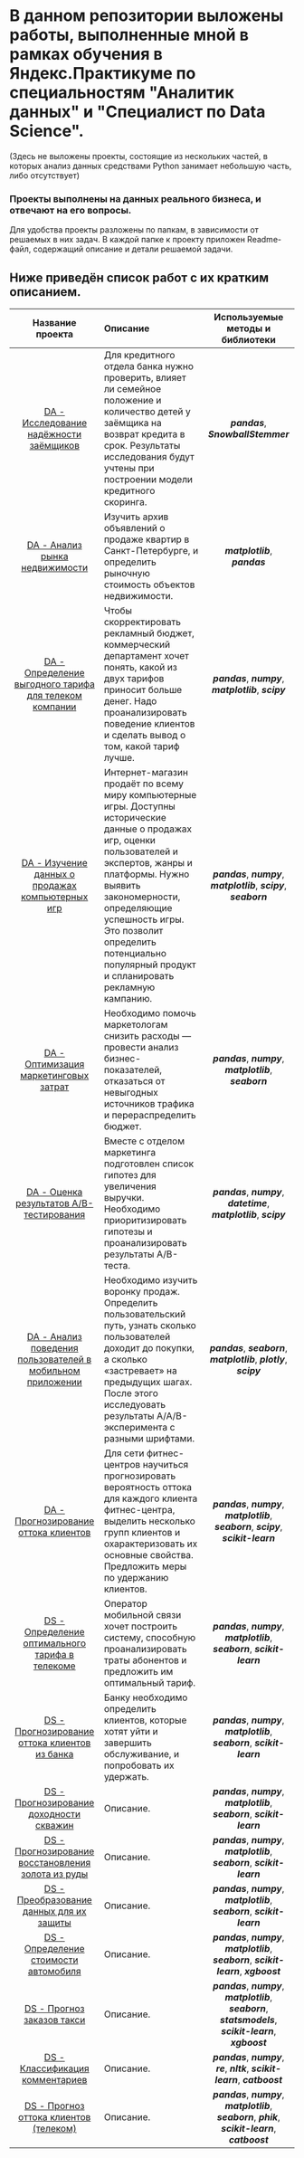 # В данном репозитории выложены работы, выполненные мной в рамках обучения в Яндекс.Практикуме по специальностям "Аналитик данных" и "Специалист по Data Science".  
(Здесь не выложены проекты, состоящие из нескольких частей, в которых анализ данных средствами Python занимает небольшую часть, либо отсутствует)
### Проекты выполнены на данных реального бизнеса, и отвечают на его вопросы.
Для удобства проекты разложены по папкам, в зависимости от решаемых в них задач. В каждой папке к проекту приложен Readme-файл, содержащий описание и детали решаемой задачи.
## Ниже приведён список работ с их кратким описанием.

| Название проекта | Описание | Используемые методы и библиотеки |
| :--------------------: | :--------------------- |:---------------------------:|
| [DA - Исследование надёжности заёмщиков](https://github.com/gajik05/Yandex.Praktikum/tree/main/Исследование%20надёжности%20заёмщиков) | Для кредитного отдела банка нужно проверить, влияет ли семейное положение и количество детей у заёмщика на возврат кредита в срок. Результаты исследования будут учтены при построении модели кредитного скоринга. | ***pandas***, ***SnowballStemmer*** |
| [DA - Анализ рынка недвижимости](https://github.com/gajik05/Yandex.Praktikum/tree/main/Анализ%20рынка%20недвижимости) | Изучить архив объявлений о продаже квартир в Санкт-Петербурге, и определить рыночную стоимость объектов недвижимости. | ***matplotlib***, ***pandas*** |
| [DA - Определение выгодного тарифа для телеком компании](https://github.com/gajik05/Yandex.Praktikum/tree/main/Определение%20выгодного%20тарифа%20для%20телеком%20компании) | Чтобы скорректировать рекламный бюджет, коммерческий департамент хочет понять, какой из двух тарифов приносит больше денег. Надо проанализировать поведение клиентов и сделать вывод о том, какой тариф лучше. | ***pandas***, ***numpy***, ***matplotlib***, ***scipy*** |
| [DA - Изучение данных о продажах компьютерных игр](https://github.com/gajik05/Yandex.Praktikum/tree/main/Данные%20о%20продажах%20компьютерных%20игр) | Интернет-магазин продаёт по всему миру компьютерные игры. Доступны исторические данные о продажах игр, оценки пользователей и экспертов, жанры и платформы. Нужно выявить закономерности, определяющие успешность игры. Это позволит определить потенциально популярный продукт и спланировать рекламную кампанию. | ***pandas***, ***numpy***, ***matplotlib***, ***scipy***, ***seaborn*** |
| [DA - Оптимизация маркетинговых затрат](https://github.com/gajik05/Yandex.Praktikum/tree/main/Оптимизация%20маркетинговых%20затрат) | Необходимо помочь маркетологам снизить расходы — провести анализ бизнес-показателей, отказаться от невыгодных источников трафика и перераспределить бюджет. | ***pandas***, ***numpy***, ***matplotlib***, ***seaborn*** |
| [DA - Оценка результатов A/B-тестирования](https://github.com/gajik05/Yandex.Praktikum/tree/main/Оцека%20результатов%20AB-тестирования) | Вместе с отделом маркетинга подготовлен список гипотез для увеличения выручки. Необходимо приоритизировать гипотезы и проанализировать результаты A/B-теста. | ***pandas***, ***numpy***, ***datetime***, ***matplotlib***, ***scipy*** |
| [DA - Анализ поведения пользователей в мобильном приложении](https://github.com/gajik05/Yandex.Praktikum/tree/main/Анализ%20поведения%20пользователей%20в%20мобильном%20приложении) | Необходимо изучить воронку продаж. Определить пользовательский путь, узнать сколько пользователей доходит до покупки, а сколько «застревает» на предыдущих шагах. После этого исследуовать результаты A/A/B-эксперимента с разными шрифтами. | ***pandas***, ***seaborn***, ***matplotlib***, ***plotly***, ***scipy*** |
| [DA - Прогнозирование оттока клиентов](https://github.com/gajik05/Yandex.Praktikum/tree/main/Прогнозирование%20оттока%20клиентов%20в%20фитнес-центре) | Для сети фитнес-центров научиться прогнозировать вероятность оттока для каждого клиента фитнес-центра, выделить несколько групп клиентов и охарактеризовать их основные свойства. Предложить меры по удержанию клиентов. | ***pandas***, ***numpy***, ***matplotlib***, ***seaborn***, ***scipy***, ***scikit-learn*** |
| [DS - Определение оптимального тарифа в телекоме](https://github.com/gajik05/Yandex.Practicum/tree/main/Определение%20оптимального%20тарифа%20(телеком)) | Оператор мобильной связи хочет построить систему, способную проанализировать траты абонентов и предложить им оптимальный тариф. | ***pandas***, ***numpy***, ***matplotlib***, ***seaborn***, ***scikit-learn*** |
| [DS - Прогнозирование оттока клиентов из банка](https://github.com/gajik05/Yandex.Practicum/tree/main/Прогнозирование%20оттока%20клиентов%20из%20банка) | Банку необходимо определить клиентов, которые хотят уйти и завершить обслуживание, и попробовать их удержать. | ***pandas***, ***numpy***, ***matplotlib***, ***seaborn***, ***scikit-learn*** |
| [DS - Прогнозирование доходности скважин](https://github.com/gajik05/Yandex.Practicum/tree/main/Прогнозирование%20доходности%20скважин) | Описание. | ***pandas***, ***numpy***, ***matplotlib***, ***seaborn***, ***scikit-learn*** |
| [DS - Прогнозирование восстановления золота из руды](https://github.com/gajik05/Yandex.Practicum/tree/main/Прогноз%20восстановления%20золота%20из%20руды) | Описание. | ***pandas***, ***numpy***, ***matplotlib***, ***seaborn***, ***scikit-learn*** |
| [DS - Преобразование данных для их защиты](https://github.com/gajik05/Yandex.Practicum/tree/main/Преобразование%20данных) | Описание. | ***pandas***, ***numpy***, ***matplotlib***, ***seaborn***, ***scikit-learn*** |
| [DS - Определение стоимости автомобиля](https://github.com/gajik05/Yandex.Practicum/tree/main/Определение%20стоимости%20автомобиля) | Описание. | ***pandas***, ***numpy***, ***matplotlib***, ***seaborn***, ***scikit-learn***, ***xgboost*** |
| [DS - Прогноз заказов такси](https://github.com/gajik05/Yandex.Practicum/tree/main/Прогноз%20заказов%20такси) | Описание. | ***pandas***, ***numpy***, ***matplotlib***, ***seaborn***, ***statsmodels***, ***scikit-learn***, ***xgboost*** |
| [DS - Классификация комментариев](https://github.com/gajik05/Yandex.Practicum/tree/main/Классификация%20комментариев) | Описание. | ***pandas***, ***numpy***, ***re***, ***nltk***, ***scikit-learn***, ***catboost*** |
| [DS - Прогноз оттока клиентов (телеком)](https://github.com/gajik05/Yandex.Practicum/tree/main/Прогнозирование%20оттока%20клиентов%20(телеком)) | Описание. | ***pandas***, ***numpy***, ***matplotlib***, ***seaborn***, ***phik***, ***scikit-learn***, ***catboost*** |

